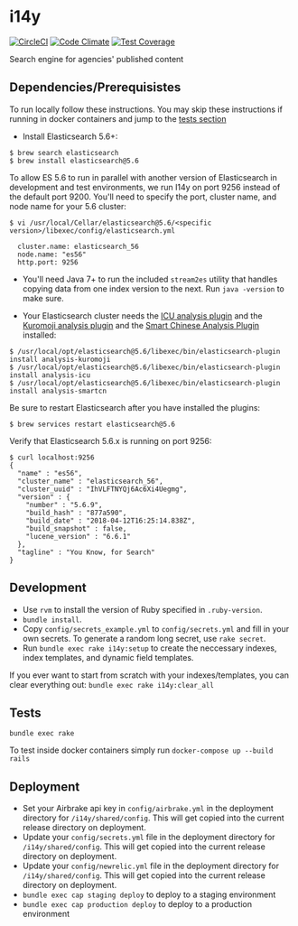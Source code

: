i14y
====

[![CircleCI](https://circleci.com/gh/GSA/i14y.svg?style=shield)](https://circleci.com/gh/GSA/i14y)
[![Code Climate](https://codeclimate.com/github/GSA/i14y/badges/gpa.svg)](https://codeclimate.com/github/GSA/i14y)
[![Test Coverage](https://codeclimate.com/github/GSA/i14y/badges/coverage.svg)](https://codeclimate.com/github/GSA/i14y)

Search engine for agencies' published content

## Dependencies/Prerequisistes

To run locally follow these instructions.  You may skip these instructions if running in docker containers and jump to the [tests section](#tsts)
- Install Elasticsearch 5.6+:
```
$ brew search elasticsearch
$ brew install elasticsearch@5.6
```

To allow ES 5.6 to run in parallel with another version of Elasticsearch in development and test environments, we run I14y on port 9256 instead of the default port 9200. You'll need to specify the port, cluster name, and node name for your 5.6 cluster:
```
$ vi /usr/local/Cellar/elasticsearch@5.6/<specific version>/libexec/config/elasticsearch.yml
  
  cluster.name: elasticsearch_56
  node.name: "es56"
  http.port: 9256
```

- You'll need Java 7+ to run the included `stream2es` utility that handles copying data from one index version to the next.
Run `java -version` to make sure.

- Your Elasticsearch cluster needs the [ICU analysis plugin](https://github.com/elastic/elasticsearch-analysis-icu) and
the [Kuromoji analysis plugin](https://github.com/elastic/elasticsearch-analysis-kuromoji/blob/master/README.md) and
the [Smart Chinese Analysis Plugin](https://github.com/elastic/elasticsearch-analysis-smartcn) installed:

```
$ /usr/local/opt/elasticsearch@5.6/libexec/bin/elasticsearch-plugin install analysis-kuromoji
$ /usr/local/opt/elasticsearch@5.6/libexec/bin/elasticsearch-plugin install analysis-icu
$ /usr/local/opt/elasticsearch@5.6/libexec/bin/elasticsearch-plugin install analysis-smartcn
```

Be sure to restart Elasticsearch after you have installed the plugins:
```
$ brew services restart elasticsearch@5.6
```

Verify that Elasticsearch 5.6.x is running on port 9256:
```
$ curl localhost:9256
{
  "name" : "es56",
  "cluster_name" : "elasticsearch_56",
  "cluster_uuid" : "IhVLFTNYQj6Ac6Xi4Uegmg",
  "version" : {
    "number" : "5.6.9",
    "build_hash" : "877a590",
    "build_date" : "2018-04-12T16:25:14.838Z",
    "build_snapshot" : false,
    "lucene_version" : "6.6.1"
  },
  "tagline" : "You Know, for Search"
}
```

## Development

- Use `rvm` to install the version of Ruby specified in `.ruby-version`.
- `bundle install`.
- Copy `config/secrets_example.yml` to `config/secrets.yml` and fill in your own secrets. To generate a random long secret, use `rake secret`.
- Run `bundle exec rake i14y:setup` to create the neccessary indexes, index templates, and dynamic field templates.

If you ever want to start from scratch with your indexes/templates, you can clear everything out:
`bundle exec rake i14y:clear_all`

## <a name="tests"></a>Tests

`bundle exec rake`

To test inside docker containers simply run `docker-compose up --build rails`

## Deployment

- Set your Airbrake api key in `config/airbrake.yml` in the deployment directory for `/i14y/shared/config`. This will get copied into the current release directory on deployment.
- Update your `config/secrets.yml` file in the deployment directory for `/i14y/shared/config`. This will get copied into the current release directory on deployment.
- Update your `config/newrelic.yml` file in the deployment directory for `/i14y/shared/config`. This will get copied into the current release directory on deployment.
- `bundle exec cap staging deploy` to deploy to a staging environment
- `bundle exec cap production deploy` to deploy to a production environment
